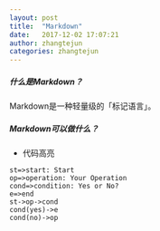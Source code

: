 ```yaml
---
layout: post
title:  "Markdown"
date:   2017-12-02 17:07:21
author: zhangtejun
categories: zhangtejun
---
```

##### 什么是Markdown？
Markdown是一种轻量级的「标记语言」。


##### Markdown可以做什么？

 * 代码高亮


``` flow
st=>start: Start
op=>operation: Your Operation
cond=>condition: Yes or No?
e=>end
st->op->cond
cond(yes)->e
cond(no)->op
```
